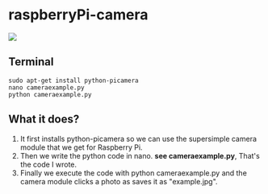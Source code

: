 # raspberryPi-camera  
![](https://www.raspberrypi.org/app/uploads/2011/10/Raspi-PGB001-300x267.png)  
  
## Terminal  
```
sudo apt-get install python-picamera
nano cameraexample.py
python cameraexample.py
```
  
## What it does?
1. It first installs python-picamera so we can use the supersimple camera module that we get for Raspberry Pi.   
2. Then we write the python code in nano. **see cameraexample.py**, That's the code I wrote.  
3. Finally we execute the code with python cameraexample.py and the camera module clicks a photo as saves it as "example.jpg".
    
  
  
